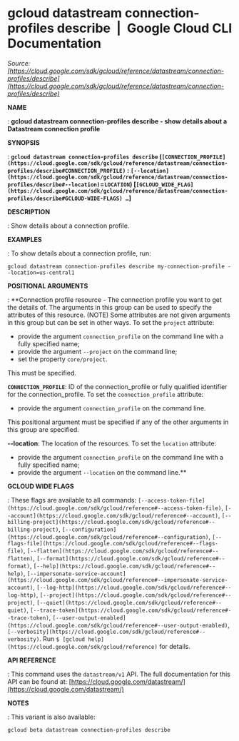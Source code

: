 # gcloud datastream connection-profiles describe  |  Google Cloud CLI Documentation

*Source: [https://cloud.google.com/sdk/gcloud/reference/datastream/connection-profiles/describe](https://cloud.google.com/sdk/gcloud/reference/datastream/connection-profiles/describe)*

**NAME**

: **gcloud datastream connection-profiles describe - show details about a Datastream connection profile**

**SYNOPSIS**

: **`gcloud datastream connection-profiles describe` (`[CONNECTION_PROFILE](https://cloud.google.com/sdk/gcloud/reference/datastream/connection-profiles/describe#CONNECTION_PROFILE)` : `[--location](https://cloud.google.com/sdk/gcloud/reference/datastream/connection-profiles/describe#--location)`=`LOCATION`) [`[GCLOUD_WIDE_FLAG](https://cloud.google.com/sdk/gcloud/reference/datastream/connection-profiles/describe#GCLOUD-WIDE-FLAGS) …`]**

**DESCRIPTION**

: Show details about a connection profile.

**EXAMPLES**

: To show details about a connection profile, run:

```
gcloud datastream connection-profiles describe my-connection-profile --location=us-central1
```

**POSITIONAL ARGUMENTS**

: **Connection profile resource - The connection profile you want to get the details
of. The arguments in this group can be used to specify the attributes of this
resource. (NOTE) Some attributes are not given arguments in this group but can
be set in other ways.
To set the `project` attribute:

- provide the argument `connection_profile` on the command line with a
fully specified name;
- provide the argument `--project` on the command line;
- set the property `core/project`.

This must be specified.

**`CONNECTION_PROFILE`**:
ID of the connection_profile or fully qualified identifier for the
connection_profile.
To set the `connection_profile` attribute:

- provide the argument `connection_profile` on the command line.

This positional argument must be specified if any of the other arguments in this
group are specified.

**--location**:
The location of the resources.
To set the `location` attribute:

- provide the argument `connection_profile` on the command line with a
fully specified name;
- provide the argument `--location` on the command line.**

**GCLOUD WIDE FLAGS**

: These flags are available to all commands: `[--access-token-file](https://cloud.google.com/sdk/gcloud/reference#--access-token-file)`,
`[--account](https://cloud.google.com/sdk/gcloud/reference#--account)`, `[--billing-project](https://cloud.google.com/sdk/gcloud/reference#--billing-project)`,
`[--configuration](https://cloud.google.com/sdk/gcloud/reference#--configuration)`,
`[--flags-file](https://cloud.google.com/sdk/gcloud/reference#--flags-file)`,
`[--flatten](https://cloud.google.com/sdk/gcloud/reference#--flatten)`, `[--format](https://cloud.google.com/sdk/gcloud/reference#--format)`, `[--help](https://cloud.google.com/sdk/gcloud/reference#--help)`, `[--impersonate-service-account](https://cloud.google.com/sdk/gcloud/reference#--impersonate-service-account)`,
`[--log-http](https://cloud.google.com/sdk/gcloud/reference#--log-http)`,
`[--project](https://cloud.google.com/sdk/gcloud/reference#--project)`, `[--quiet](https://cloud.google.com/sdk/gcloud/reference#--quiet)`, `[--trace-token](https://cloud.google.com/sdk/gcloud/reference#--trace-token)`, `[--user-output-enabled](https://cloud.google.com/sdk/gcloud/reference#--user-output-enabled)`,
`[--verbosity](https://cloud.google.com/sdk/gcloud/reference#--verbosity)`.
Run `$ [gcloud help](https://cloud.google.com/sdk/gcloud/reference)` for details.

**API REFERENCE**

: This command uses the `datastream/v1` API. The full documentation for
this API can be found at: [https://cloud.google.com/datastream/](https://cloud.google.com/datastream/)

**NOTES**

: This variant is also available:

```
gcloud beta datastream connection-profiles describe
```